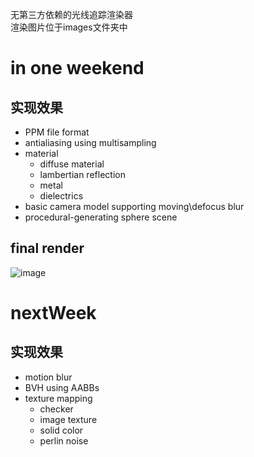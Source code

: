 无第三方依赖的光线追踪渲染器  
渲染图片位于images文件夹中
# in one weekend
## 实现效果
- PPM file format
- antialiasing using multisampling
- material
  - diffuse material
  - lambertian reflection
  - metal
  - dielectrics
- basic camera model supporting moving\defocus blur
- procedural-generating sphere scene
## final render
![image](images/inOneWeekend/final_render.pbm)
  # nextWeek
  ## 实现效果
  - motion blur
  - BVH using AABBs
  - texture mapping
    - checker
    - image texture
    - solid color
    - perlin noise
